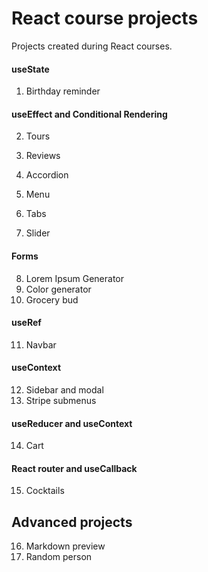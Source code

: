 # React course projects

Projects created during React courses.

#### useState

1. Birthday reminder

#### useEffect and Conditional Rendering

2. Tours

3. Reviews

4. Accordion

5. Menu

6. Tabs

7. Slider

#### Forms

8. Lorem Ipsum Generator
9. Color generator
10. Grocery bud

#### useRef

11. Navbar

#### useContext

12. Sidebar and modal
13. Stripe submenus

#### useReducer and useContext

14. Cart

#### React router and useCallback

15. Cocktails

## Advanced projects

16. Markdown preview
17. Random person

